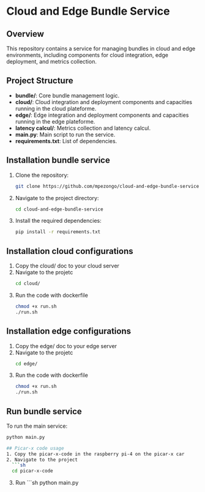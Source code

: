 # Cloud and Edge Bundle Service

## Overview
This repository contains a service for managing bundles in cloud and edge environments, including components for cloud integration, edge deployment, and metrics collection.

## Project Structure
- **bundle/**: Core bundle management logic.
- **cloud/**: Cloud integration and deployment components and capacities running in the cloud plateforme.
- **edge/**: Edge integration and deployment components and capacities running in the edge plateforme.
- **latency calcul/**: Metrics collection and latency calcul.
- **main.py**: Main script to run the service.
- **requirements.txt**: List of dependencies.

## Installation bundle service
1. Clone the repository:
    ```sh
    git clone https://github.com/mpezongo/cloud-and-edge-bundle-service.git
    ```
2. Navigate to the project directory:
    ```sh
    cd cloud-and-edge-bundle-service
    ```
3. Install the required dependencies:
    ```sh
    pip install -r requirements.txt
    ```

## Installation cloud configurations
1. Copy the cloud/ doc to your cloud server
2. Navigate to the projetc
   ```sh
   cd cloud/
   ```
3. Run the code with dockerfile
   ```sh
   chmod +x run.sh
   ./run.sh
   ```

## Installation edge configurations
1. Copy the edge/ doc to your edge server
2. Navigate to the projetc
   ```sh
   cd edge/
   ```
3. Run the code with dockerfile
   ```sh
   chmod +x run.sh
   ./run.sh
   ```
## Run bundle service
To run the main service:
```sh
python main.py

## Picar-x code usage
1. Copy the picar-x-code in the raspberry pi-4 on the picar-x car
2. Navigate to the project
  ```sh
  cd picar-x-code
  ```
3. Run ```sh python main.py

